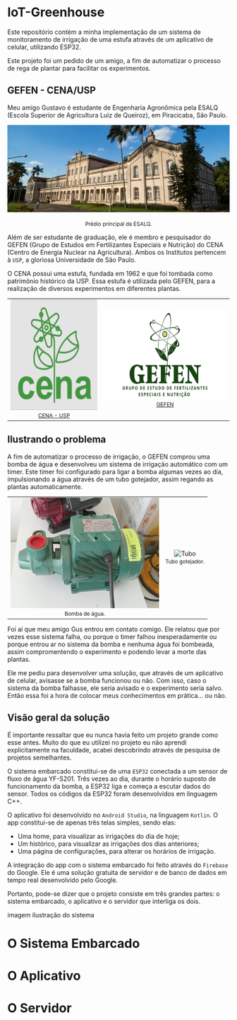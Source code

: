 # IoT-Greenhouse

Este repositório contém a minha implementação de um sistema de monitoramento de irrigação de uma estufa através de um aplicativo de celular, utilizando ESP32. 

Este projeto foi um pedido de um amigo, a fim de automatizar o processo de rega de plantar para facilitar os experimentos.

## GEFEN - CENA/USP
Meu amigo Gustavo é estudante de Engenharia Agronômica pela ESALQ (Escola Superior de Agricultura Luiz de Queiroz), em Piracicaba, São Paulo. 

<p align="center">
  <img src="images/esalq.jpg" alt="ESALQ" width="550">
</p>
<p align="center">
  <a style="font-size: 12px; text-decoration: none; color: inherit;">
    Prédio principal da ESALQ.
  </a>
</p>

Além de ser estudante de graduação, ele é membro e pesquisador do GEFEN (Grupo de Estudos em Fertilizantes Especiais e Nutrição) do CENA (Centro de Energia Nuclear na Agricultura). Ambos os Institutos pertencem à ```USP```, a gloriosa Universidade de São Paulo. 

O CENA possui uma estufa, fundada em 1962 e que foi tombada como patrimônio histórico da USP. Essa estufa é utilizada pelo GEFEN, para a realização de diversos experimentos em diferentes plantas.

<table align="center">
  <tr>
    <td align="center">
      <img src="images/logo_cena.png" alt="CENA - USP" height="250"><br>
      <a href="https://www.linkedin.com/company/centro-de-energia-nuclear-na-agricultura---cena-usp/" style="font-size: 12px; text-decoration: none; color: inherit;">
        <u>CENA - USP</u>
      </a>
    </td>
    <td align="center">
      <img src="images/Logo_GEFEN.png" alt="GEFEN" height="200"><br>
      <a href="https://www.linkedin.com/in/gefen-usp/" style="font-size: 12px; text-decoration: none; color: inherit;">
        <u>GEFEN</u>
      </a>
    </td>
  </tr>
</table>

## Ilustrando o problema
A fim de automatizar o processo de irrigação, o GEFEN comprou uma bomba de água e desenvolveu um sistema de irrigação automático com um timer. Este timer foi configurado para ligar a bomba algumas vezes ao dia, impulsionando a água através de um tubo gotejador, assim regando as plantas automaticamente.

<table align="center">
  <tr>
    <td align="center">
      <img src="images/pump.jpeg" alt="Bomba" height="250"><br>
      <a style="font-size: 12px; text-decoration: none; color: inherit;">
        Bomba de água.
      </a>
    </td>
    <td align="center">
      <img src="images/tubo.png" alt="Tubo" height="250"><br>
      <a style="font-size: 12px; text-decoration: none; color: inherit;">
        Tubo gotejador.
      </a>
    </td>
  </tr>
</table>

Foi aí que meu amigo Gus entrou em contato comigo. Ele relatou que por vezes esse sistema falha, ou porque o timer falhou inesperadamente ou porque entrou ar no sistema da bomba e nenhuma água foi bombeada, assim compromentendo o experimento e podendo levar a morte das plantas. 

Ele me pediu para desenvolver uma solução, que através de um aplicativo de celular, avisasse se a bomba funcionou ou não. Com isso, caso o sistema da bomba falhasse, ele seria avisado e o experimento seria salvo. Então essa foi a hora de colocar meus conhecimentos em prática... ou não. 

## Visão geral da solução
É importante ressaltar que eu nunca havia feito um projeto grande como esse antes. Muito do que eu utilizei no projeto eu não aprendi explicitamente na faculdade, acabei descobrindo através de pesquisa de projetos semelhantes.

O sistema embarcado constitui-se de uma ```ESP32``` conectada a um sensor de fluxo de água YF-S201. Três vezes ao dia, durante o horário suposto de funcionamento da bomba, a ESP32 liga e começa a escutar dados do sensor. Todos os códigos da ESP32 foram desenvolvidos em linguagem C++.

O aplicativo foi desenvolvido no ```Android Studio```, na linguagem ```Kotlin```. O app constitui-se de apenas três telas simples, sendo elas:
- Uma home, para visualizar as irrigações do dia de hoje;
- Um histórico, para visualizar as irrigações dos dias anteriores;
- Uma página de configurações, para alterar os horários de irrigação.

A integração do app com o sistema embarcado foi feito através do ```Firebase``` do Google. Ele é uma solução gratuita de servidor e de banco de dados em tempo real desenvolvido pelo Google.

Portanto, pode-se dizer que o projeto consiste em três grandes partes: o sistema embarcado, o aplicativo e o servidor que interliga os dois.

imagem ilustração do sistema

# O Sistema Embarcado


# O Aplicativo


# O Servidor





